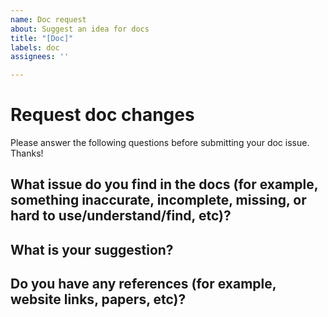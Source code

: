 ```yaml
---
name: Doc request
about: Suggest an idea for docs
title: "[Doc]"
labels: doc
assignees: ''

---
```


# Request doc changes

Please answer the following questions before submitting your doc issue. Thanks!

## What issue do you find in the docs (for example, something inaccurate, incomplete, missing, or hard to use/understand/find, etc)?

## What is your suggestion?

## Do you have any references (for example, website links, papers, etc)?
